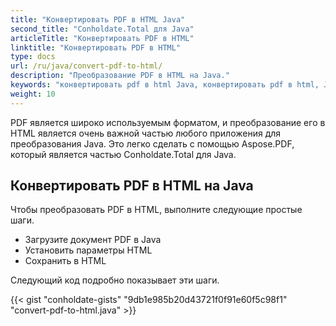 ```yaml
---
title: "Конвертировать PDF в HTML Java"
second_title: "Conholdate.Total для Java"
articleTitle: "Конвертировать PDF в HTML"
linktitle: "Конвертировать PDF в HTML"
type: docs
url: /ru/java/convert-pdf-to-html/
description: "Преобразование PDF в HTML на Java."
keywords: "конвертировать pdf в html Java, конвертировать pdf в html, Java конвертировать pdf в html, pdf в html Java"
weight: 10
---
```


PDF является широко используемым форматом, и преобразование его в HTML является очень важной частью любого приложения для преобразования Java. Это легко сделать с помощью Aspose.PDF, который является частью Conholdate.Total для Java.

## **Конвертировать PDF в HTML на Java**
Чтобы преобразовать PDF в HTML, выполните следующие простые шаги.

- Загрузите документ PDF в Java
- Установить параметры HTML
- Сохранить в HTML

Следующий код подробно показывает эти шаги.

{{< gist "conholdate-gists" "9db1e985b20d43721f0f91e60f5c98f1" "convert-pdf-to-html.java" >}}
